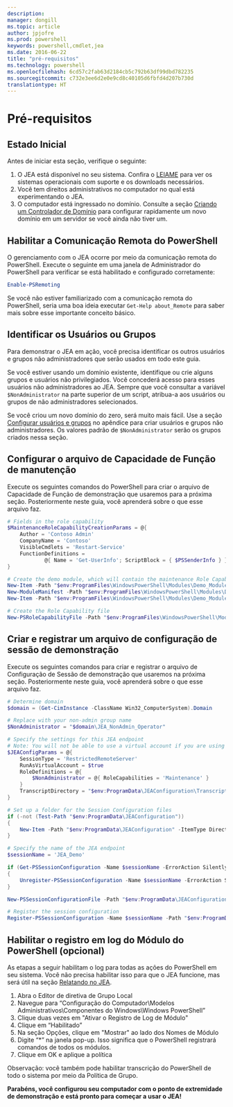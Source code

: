 ```yaml
---
description: 
manager: dongill
ms.topic: article
author: jpjofre
ms.prod: powershell
keywords: powershell,cmdlet,jea
ms.date: 2016-06-22
title: "pré-requisitos"
ms.technology: powershell
ms.openlocfilehash: 6cd57c2fab63d2184cb5c792b63df99dbd782235
ms.sourcegitcommit: c732e3ee6d2e0e9cd8c40105d6fbfd4d207b730d
translationtype: HT
---
```

# <a name="prerequisites"></a>Pré-requisitos

## <a name="initial-state"></a>Estado Inicial
Antes de iniciar esta seção, verifique o seguinte:

1. O JEA está disponível no seu sistema. Confira o [LEIAME](./README.md) para ver os sistemas operacionais com suporte e os downloads necessários.
2. Você tem direitos administrativos no computador no qual está experimentando o JEA.
3. O computador está ingressado no domínio.
Consulte a seção [Criando um Controlador de Domínio](#creating-a-domain-controller) para configurar rapidamente um novo domínio em um servidor se você ainda não tiver um.

## <a name="enable-powershell-remoting"></a>Habilitar a Comunicação Remota do PowerShell
O gerenciamento com o JEA ocorre por meio da comunicação remota do PowerShell.
Execute o seguinte em uma janela de Administrador do PowerShell para verificar se está habilitado e configurado corretamente:

```PowerShell
Enable-PSRemoting
```

Se você não estiver familiarizado com a comunicação remota do PowerShell, seria uma boa ideia executar `Get-Help about_Remote` para saber mais sobre esse importante conceito básico.

## <a name="identify-your-users-or-groups"></a>Identificar os Usuários ou Grupos
Para demonstrar o JEA em ação, você precisa identificar os outros usuários e grupos não administradores que serão usados em todo este guia.

Se você estiver usando um domínio existente, identifique ou crie alguns grupos e usuários não privilegiados.
Você concederá acesso para esses usuários não administradores ao JEA.
Sempre que você consultar a variável `$NonAdministrator` na parte superior de um script, atribua-a aos usuários ou grupos de não administradores selecionados.

Se você criou um novo domínio do zero, será muito mais fácil.
Use a seção [Configurar usuários e grupos](creating-a-domain-controller.md#set-up-users-and-groups) no apêndice para criar usuários e grupos não administradores.
Os valores padrão de `$NonAdministrator` serão os grupos criados nessa seção.

## <a name="set-up-maintenance-role-capability-file"></a>Configurar o arquivo de Capacidade de Função de manutenção
Execute os seguintes comandos do PowerShell para criar o arquivo de Capacidade de Função de demonstração que usaremos para a próxima seção.
Posteriormente neste guia, você aprenderá sobre o que esse arquivo faz.

```PowerShell
# Fields in the role capability
$MaintenanceRoleCapabilityCreationParams = @{
    Author = 'Contoso Admin'
    CompanyName = 'Contoso'
    VisibleCmdlets = 'Restart-Service'
    FunctionDefinitions =
            @{ Name = 'Get-UserInfo'; ScriptBlock = { $PSSenderInfo } }
}

# Create the demo module, which will contain the maintenance Role Capability File
New-Item -Path "$env:ProgramFiles\WindowsPowerShell\Modules\Demo_Module" -ItemType Directory
New-ModuleManifest -Path "$env:ProgramFiles\WindowsPowerShell\Modules\Demo_Module\Demo_Module.psd1"
New-Item -Path "$env:ProgramFiles\WindowsPowerShell\Modules\Demo_Module\RoleCapabilities" -ItemType Directory

# Create the Role Capability file
New-PSRoleCapabilityFile -Path "$env:ProgramFiles\WindowsPowerShell\Modules\Demo_Module\RoleCapabilities\Maintenance.psrc" @MaintenanceRoleCapabilityCreationParams
```

## <a name="create-and-register-demo-session-configuration-file"></a>Criar e registrar um arquivo de configuração de sessão de demonstração
Execute os seguintes comandos para criar e registrar o arquivo de Configuração de Sessão de demonstração que usaremos na próxima seção.
Posteriormente neste guia, você aprenderá sobre o que esse arquivo faz.

```PowerShell
# Determine domain
$domain = (Get-CimInstance -ClassName Win32_ComputerSystem).Domain

# Replace with your non-admin group name
$NonAdministrator = "$domain\JEA_NonAdmin_Operator"

# Specify the settings for this JEA endpoint
# Note: You will not be able to use a virtual account if you are using WMF 5.0 on Windows 7 or Windows Server 2008 R2
$JEAConfigParams = @{
    SessionType = 'RestrictedRemoteServer'
    RunAsVirtualAccount = $true
    RoleDefinitions = @{
        $NonAdministrator = @{ RoleCapabilities = 'Maintenance' }
    }
    TranscriptDirectory = "$env:ProgramData\JEAConfiguration\Transcripts"
}

# Set up a folder for the Session Configuration files
if (-not (Test-Path "$env:ProgramData\JEAConfiguration"))
{
    New-Item -Path "$env:ProgramData\JEAConfiguration" -ItemType Directory
}

# Specify the name of the JEA endpoint
$sessionName = 'JEA_Demo'

if (Get-PSSessionConfiguration -Name $sessionName -ErrorAction SilentlyContinue)
{
    Unregister-PSSessionConfiguration -Name $sessionName -ErrorAction Stop
}

New-PSSessionConfigurationFile -Path "$env:ProgramData\JEAConfiguration\JEADemo.pssc" @JEAConfigParams

# Register the session configuration
Register-PSSessionConfiguration -Name $sessionName -Path "$env:ProgramData\JEAConfiguration\JEADemo.pssc"
```

## <a name="enable-powershell-module-logging-optional"></a>Habilitar o registro em log do Módulo do PowerShell (opcional)
As etapas a seguir habilitam o log para todas as ações do PowerShell em seu sistema.
Você não precisa habilitar isso para que o JEA funcione, mas será útil na seção [Relatando no JEA](reporting-on-jea.md).

1. Abra o Editor de diretiva de Grupo Local
2. Navegue para “Configuração do Computador\Modelos Administrativos\Componentes do Windows\Windows PowerShell”
3. Clique duas vezes em "Ativar o Registro de Log de Módulo"
4. Clique em “Habilitado”
5. Na seção Opções, clique em "Mostrar" ao lado dos Nomes de Módulo
6. Digite “\*” na janela pop-up. Isso significa que o PowerShell registrará comandos de todos os módulos.
7. Clique em OK e aplique a política

Observação: você também pode habilitar transcrição do PowerShell de todo o sistema por meio da Política de Grupo.

**Parabéns, você configurou seu computador com o ponto de extremidade de demonstração e está pronto para começar a usar o JEA!**


